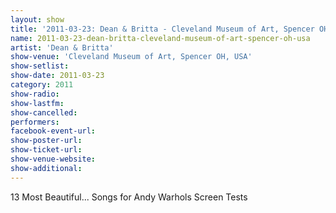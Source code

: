 ```yaml
---
layout: show
title: '2011-03-23: Dean & Britta - Cleveland Museum of Art, Spencer OH, USA'
name: 2011-03-23-dean-britta-cleveland-museum-of-art-spencer-oh-usa
artist: 'Dean & Britta'
show-venue: 'Cleveland Museum of Art, Spencer OH, USA'
show-setlist: 
show-date: 2011-03-23
category: 2011
show-radio: 
show-lastfm: 
show-cancelled: 
performers: 
facebook-event-url: 
show-poster-url: 
show-ticket-url: 
show-venue-website: 
show-additional: 
---
```


13 Most Beautiful... Songs for Andy Warhols Screen Tests